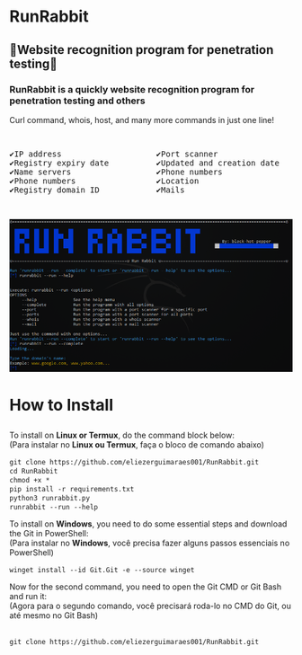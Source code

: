 # RunRabbit
<div>
  <p> <h2> 🐇Website recognition program for penetration testing🐇</h2> </p>
  <p> <h3> RunRabbit is a quickly website recognition program for penetration testing and others</h3> </p>
  <p> Curl command, whois, host, and many more commands in just one line! </p>
</div>
<div>
  <pre> <p>✔️IP address                    ✔️Port scanner
✔️Registry expiry date          ✔️Updated and creation date
✔️Name servers                  ✔️Phone numbers
✔️Phone numbers                 ✔️Location
✔️Registry domain ID            ✔️Mails</p> </pre>
</div>
<div>
    <img src="screenshot_runrabbit_py.png" width=700>
</div>
<div>
  <h1> <p> How to Install</p> </h1>
  <p> To install on <b>Linux or Termux</b>, do the command block below: <br> (Para instalar no <b>Linux ou Termux</b>, faça o bloco de comando abaixo)</p>

  ```
  git clone https://github.com/eliezerguimaraes001/RunRabbit.git
  cd RunRabbit
  chmod +x *
  pip install -r requirements.txt
  python3 runrabbit.py
  runrabbit --run --help
  ```
  
</div>
<div>
  <p> To install on <b>Windows</b>, you need to do some essential steps and download the Git in PowerShell: <br> (Para instalar no <b>Windows</b>, você precisa fazer     alguns passos essenciais no PowerShell)</p>
  
  ```
  winget install --id Git.Git -e --source winget
  ```
  <p> Now for the second command, you need to open the Git CMD or Git Bash and run it: <br> (Agora para o segundo comando, você precisará roda-lo no CMD do Git, ou até mesmo no Git Bash)</p>
  
  ```

 git clone https://github.com/eliezerguimaraes001/RunRabbit.git
 
  ```
</div>
<p> </p>
